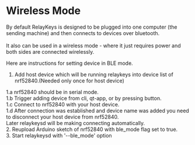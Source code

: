 # Wireless Mode

By default RelayKeys is designed to be plugged into one computer (the sending machine) and then connects to devices over bluetooth. \
\
It also can be used in a wireless mode - where it just requires power and both sides are connected wirelessly.

Here are instructions for setting device in BLE mode.

1. Add host device which will be running relaykeys into device list of nrf52840.(Needed only once for host device)

1.a nrf52840 should be in serial mode.\
1.b Trigger adding device from cli, qt-app, or by pressing button.\
1.c Connect to nrf52840 with your host device.\
1.d After connection was established and device name was added you need to disconnect your host device from nrf52840.\
Later relaykeysd will be making connecting automatically.\
2\. Reupload Arduino sketch of nrf52840 with ble\_mode flag set to true.\
3\. Start relaykeysd with '--ble\_mode' option
